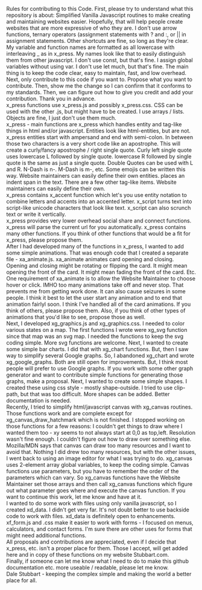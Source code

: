 Rules for contributing to this Code. First, please try to understand what this repository is about: Simplified Vanilla Javascript routines to make creating and maintaining websites easier. Hopefully, that will help people create websites that are more expressive of who they are. I don't use arrow functions, ternary operators (assignment statements with ? and :, or || in assignment statements. Other shortcuts are fine, so long as they're clear. My variable and function names are formatted as all lowercase with interleaving _ as in x_press. My names look like that to easily distinguish them from other javascript. I don't use const, but that's fine. I assign global variables without using var. I don't use let much, but that's fine. The main thing is to keep the code clear, easy to maintain, fast, and low overhead.  
Next, only contribute to this code if you want to. Propose what you want to contribute. Then, show me the change so I can confirm that it conforms to my standards. Then, we can figure out how to give you credit and add your contribution. Thank you in advance.  
x_press functions use x_press.js and possibly x_press.css. CSS can be used with the other .js, but might have to be created.
I use arrays / lists. Objects are fine, I just don't use them much.  
x_press - main functions are x_press which handles entity and tag-like things in html and/or javascript. Entities look like html-entities, but are not. x_press entities start with ampersand and end with semi-colon. In between those two characters is a very short code like an apostrophe. This will create a curly/fancy apostrophe / right single quote. Curly left single quote uses lowercase L followed by single quote. lowercase R followed by single quote is the same as just a single quote. Double Quotes can be used with L and R. N-Dash is n-. M-Dash is m-, etc. Some emojis can be written this way. Website maintainers can easily define their own entities. <indent> places an indent span in the text. There are a few other tag-like items. Website maintainers can easily define their own.  
x_press contains x_accent function which let's you use entity notation to combine letters and accents into an accented letter. x_script turns text into script-like unicode characters that look like text. x_script can also scrunch text or write it vertically.  
x_press provides very lower overhead social share and connect functions.  
x_press will parse the current url for you automatically. x_press contains many other functions. If you think of other functions that would be a fit for x_press, please propose them.  
After I had developed many of the functions in x_press, I wanted to add some simple animations. That was enough code that I created a separate file - xa_animate.js. xa_animate animates card opening and closing. Opening and closing might be rotating or flipping the card. It might mean opening the front of the card. It might mean fading the front of the card. Etc. One requirement of xa_animate is to allow the Website Maintainer to choose hover or click. IMHO too many animations take off and never stop. That prevents me from getting work done. It can also cause seizures in some people. I think it best to let the user start any animation and to end that animation fairlyl soon. I think I've handled all of the card animations. If you think of others, please propose them. Also, if you think of other types of animations that you'd like to see, propose those as well.   
Next, I developed xg_graphics.js and xg_graphics.css. I needed to color various states on a map. The first functions I wrote were xg_svg function since that map was an svg map. I needed the functions to keep the svg coding simple. More svg functions are welcome. Next, I wanted to create some simple bar charts. I did that with xg_chart functions. But, then I saw way to simplify several Google graphs. So, I abandoned xg_chart and wrote xg_google_graphs. Both are still open for improvements. But, I think most people will prefer to use Google graphs. If you work with some other graph generator and want to contribute simple functions for generating those graphs, make a proposal. Next, I wanted to create some simple shapes. I created these using css style - mostly shape-outside. I tried to use clip-path, but that was too difficult. More shapes can be added. Better documentation is needed.   
Recently, I tried to simplify html/javascript canvas with xg_canvas routines. Those functions work and are complete except for xg_canvas_draw_hatchmark which is not finished. I stopped working on those functions for a few reasons: I couldn't get things to draw where I wanted them too - xy seems to not always start at 0,0 as top,left. Resolution wasn't fine enough. I couldn't figure out how to draw over something else. Mozilla/MDN says that canvas can draw too many resources and I want to avoid that. Nothing I did drew too many resources, but with the other issues, I went back to using an image editor for what I was trying to do. xg_canvas uses 2-element array global variables, to keep the coding simple. Canvas functions use parameters, but you have to remember the order of the parameters which can vary. So xg_canvas functions have the Website Maintainer set those arrays and then call xg_canvas functions which figure out what parameter goes where and execute the canvas function. If you want to continue this work, let me know and have at it.  
I wanted to do some work with files using only vanilla javascript, so I created xd_data. I didn't get very far. It's not doubt better to use backside code to work with files. xd_data is definitely open to enhancements.  
xf_form.js and .css make it easier to work with forms - I focused on menus, calculators, and contact forms. I'm sure there are other uses for forms that might need additional functions.  
All proposals and contributions are appreciated, even if I decide that x_press, etc. isn't a proper place for them. Those I accept, will get added here and in copy of these functions on my website Stubbart.com.  
Finally, if someone can let me know what I need to do to make this github documentation etc. more useable / readable, please let me know.  
Dale Stubbart - keeping the complex simple and making the world a better place for all.  
